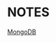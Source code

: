 # NOTES

[MongoDB](https://imported-robin-6af.notion.site/MongoDB-Notes-168f1d63a0848041be18daca4df9afa6?pvs=4)
